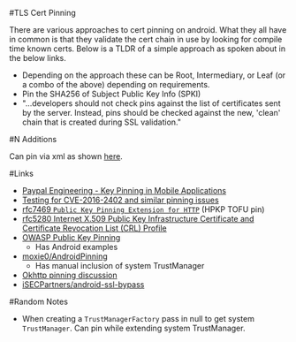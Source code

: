 #TLS Cert Pinning

There are various approaches to cert pinning on android. What they all have in common is that they validate the cert chain in use by looking for compile time known certs. Below is a TLDR of a simple approach as spoken about in the below links.

- Depending on the approach these can be Root, Intermediary, or Leaf (or a combo of the above) depending on requirements. 
- Pin the SHA256 of Subject Public Key Info (SPKI)
- "...developers should not check pins against the list of certificates sent by the server. Instead, pins should be checked against the new, 'clean' chain that is created during SSL validation."

#N Additions

Can pin via xml as shown [here](http://developer.android.com/preview/features/security-config.html#CertificatePinning).

#Links

- [Paypal Engineering - Key Pinning in Mobile Applications](https://www.paypal-engineering.com/2015/10/14/key-pinning-in-mobile-applications/)
- [Testing for CVE-2016-2402 and similar pinning issues](https://koz.io/pinning-cve-2016-2402/)
- [rfc7469 `Public Key Pinning Extension for HTTP`](https://tools.ietf.org/html/rfc7469) (HPKP TOFU pin)
- [rfc5280 Internet X.509 Public Key Infrastructure Certificate and Certificate Revocation List (CRL) Profile](https://tools.ietf.org/html/rfc5280)
- [OWASP Public Key Pinning](https://www.owasp.org/index.php/Certificate_and_Public_Key_Pinning)
  - Has Android examples
- [moxie0/AndroidPinning](https://github.com/moxie0/AndroidPinning)
  - Has manual inclusion of system TrustManager 
- [Okhttp pinning discussion](https://github.com/square/okhttp/issues/173) 
- [iSECPartners/android-ssl-bypass](https://github.com/iSECPartners/android-ssl-bypass)

#Random Notes

- When creating a `TrustManagerFactory` pass in null to get system `TrustManager`. Can pin while extending system TrustManager. 

